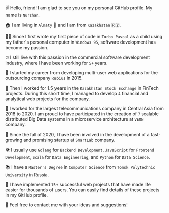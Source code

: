 ✌️ Hello, friend! I am glad to see you on my personal GitHub profile. My name is `Nurzhan`.

🏠 I am living in `Almaty` 🍎 and I am from `Kazakhstan` 🇰🇿.

👦🏻 Since I first wrote my first piece of code in `Turbo Pascal` as a child using my father's personal computer in `Windows 95`, software development has become my passion.

⏱ I still live with this passion in the commercial software development industry, where I have been working for `5+` years.

🏢 I started my career from developing multi-user web applications for the outsourcing company `Rubius` in 2015.

🏦 Then I worked for 1.5 years in the `Kazakhstan Stock Exchange` in FinTech projects. During this short time, I managed to develop `4` financial and analytical web projects for the company.

📡 I worked for the largest telecommunications company in Central Asia from 2018 to 2020. I am proud to have participated in the creation of `7` scalable distributed Big Data systems in a microservice architecture at `VEON` company.

🚀 Since the fall of 2020, I have been involved in the development of a fast-growing and promising startup at `SmartLab` company.

🛠 I usually use `Golang` for `Backend Development`, `JavaScript` for `Frontend Development`, `Scala` for `Data Engineering`, and `Python` for `Data Science`.

📚 I have a `Master's Degree` in `Computer Science` from `Tomsk Polytechnic University` in Russia.

🤖 I have implemented `15+` successful web projects that have made life easier for thousands of users. You can easily find details of these projects in my GitHub profile.

📩 Feel free to contact me with your ideas and suggestions! 
